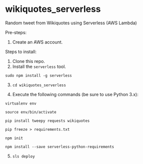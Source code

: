 # wikiquotes_serverless

Random tweet from Wikiquotes using Serverless (AWS Lambda)

Pre-steps:

 1. Create an AWS account.

Steps to install:

 1. Clone this repo.
 2. Install the `serverless` tool.
 
`sudo npm install -g serverless`
    
 3. `cd wikiquotes_serverless`

 4. Execute the following commands (be sure to use Python 3.x):

`virtualenv env`

`source env/bin/activate`

`pip install tweepy requests wikiquotes`

`pip freeze > requirements.txt`

`npm init `

`npm install --save serverless-python-requirements`

5. `sls deploy`

